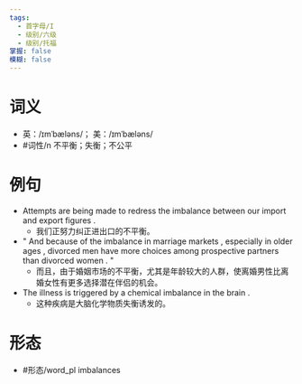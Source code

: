 ```yaml
---
tags:
  - 首字母/I
  - 级别/六级
  - 级别/托福
掌握: false
模糊: false
---
```

# 词义
- 英：/ɪmˈbæləns/； 美：/ɪmˈbæləns/
- #词性/n  不平衡；失衡；不公平
# 例句
- Attempts are being made to redress the imbalance between our import and export figures .
	- 我们正努力纠正进出口的不平衡。
- " And because of the imbalance in marriage markets , especially in older ages , divorced men have more choices among prospective partners than divorced women . "
	- 而且，由于婚姻市场的不平衡，尤其是年龄较大的人群，使离婚男性比离婚女性有更多选择潜在伴侣的机会。
- The illness is triggered by a chemical imbalance in the brain .
	- 这种疾病是大脑化学物质失衡诱发的。
# 形态
- #形态/word_pl imbalances
